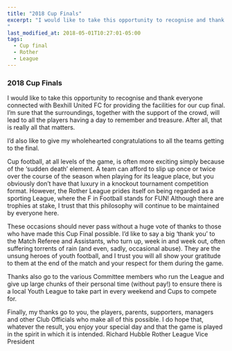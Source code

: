 ```yaml
---
title: "2018 Cup Finals"
excerpt: "I would like to take this opportunity to recognise and thank everyone connected with Bexhill United FC for providing the facilities for our cup final. I’m sure that the surroundings, together with the support of the crowd, will lead to all the players having a day to remember and treasure. After all, that is really all that matters.
"
last_modified_at: 2018-05-01T10:27:01-05:00
tags: 
  - Cup final
  - Rother
  - League
---
```


### 2018 Cup Finals
I would like to take this opportunity to recognise and thank everyone connected with Bexhill United FC for providing the facilities for our cup final. I’m sure that the surroundings, together with the support of the crowd, will lead to all the players having a day to remember and treasure. After all, that is really all that matters.

I’d also like to give my wholehearted congratulations to all the teams getting to the final.

Cup football, at all levels of the game, is often more exciting simply because of the ‘sudden death’ element. A team can afford to slip up once or twice over the course of the season when playing for its league place, but you obviously don’t have that luxury in a knockout tournament competition format.  However, the Rother League prides itself on being regarded as a sporting League, where the F in Football stands for FUN!  Although there are trophies at stake, I trust that this philosophy will continue to be maintained by everyone here.

These occasions should never pass without a huge vote of thanks to those who have made this Cup Final possible. I’d like to say a big ‘thank you’ to the Match Referee and Assistants, who turn up, week in and week out, often suffering torrents of rain (and even, sadly, occasional abuse). They are the unsung heroes of youth football, and I trust you will all show your gratitude to them at the end of the match and your respect for them during the game.

Thanks also go to the various Committee members who run the League and give up large chunks of their personal time (without pay!) to ensure there is a local Youth League to take part in every weekend and Cups to compete for.

Finally, my thanks go to you, the players, parents, supporters, managers and other Club Officials who make all of this possible. I do hope that, whatever the result, you enjoy your special day and that the game is played in the spirit in which it is intended.
Richard Hubble
Rother League Vice President
